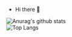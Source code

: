 - Hi there 👋

<!--
**fariafmarcelo/fariafmarcelo** is a ✨ _special_ ✨ repository because its `README.md` (this file) appears on your GitHub profile.

Here are some ideas to get you started:

- 🔭 I’m currently working on ...
- 🌱 I’m currently learning ...
- 👯 I’m looking to collaborate on ...
- 🤔 I’m looking for help with ...
- 💬 Ask me about ...
- 📫 How to reach me: ...
- 😄 Pronouns: ...
- ⚡ Fun fact: ...
-->

![Anurag's github stats](https://github-readme-stats.vercel.app/api?username=fariafmarcelo&show_icons=true&theme=dracula)<br/>
![Top Langs](https://github-readme-stats.vercel.app/api/top-langs/?username=fariafmarcelo&layout=compact&theme=dracula)
